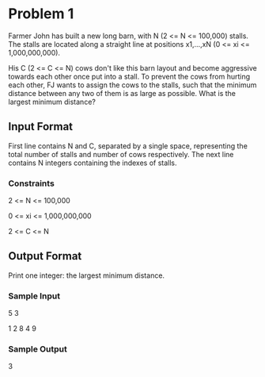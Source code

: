 # Problem 1

Farmer John has built a new long barn, with N (2 <= N <= 100,000) stalls. The stalls are located along a straight line at positions x1,…,xN (0 <= xi <= 1,000,000,000).

His C (2 <= C <= N) cows don't like this barn layout and become aggressive towards each other once put into a stall. To prevent the cows from hurting each other, FJ wants to assign the cows to the stalls, such that the minimum distance between any two of them is as large as possible. What is the largest minimum distance?

## Input Format

First line contains N and C, separated by a single space, representing the total number of stalls and number of cows respectively. The next line contains N integers containing the indexes of stalls.

### Constraints

2 <= N <= 100,000

0 <= xi <= 1,000,000,000

2 <= C <= N

## Output Format

Print one integer: the largest minimum distance.

### Sample Input

5 3

1 2 8 4 9

### Sample Output

3
